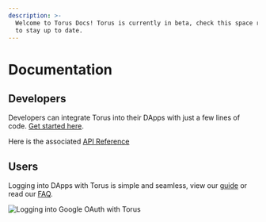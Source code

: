 ```yaml
---
description: >-
  Welcome to Torus Docs! Torus is currently in beta, check this space regularly
  to stay up to date.
---
```


# Documentation

## Developers

Developers can integrate Torus into their DApps with just a few lines of code. [Get started here](developers/getting-started/).

Here is the associated [API Reference](https://github.com/torusresearch/documentation/tree/b3e53f3ac3ba3963da580c6d0b57b227f3366c5b/developers/api-reference/README.md)

## Users

Logging into DApps with Torus is simple and seamless, view our [guide](users/logging-in-with-torus.md) or read our [FAQ](users/user-frequently-asked-questions.md).

![Logging into Google OAuth with Torus](.gitbook/assets/torus-demo-01.gif)

